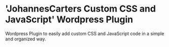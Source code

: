 # 'JohannesCarters Custom CSS and JavaScript' Wordpress Plugin
Wordpress Plugin to easily add custom CSS and JavaScript code in a simple and organized way.
